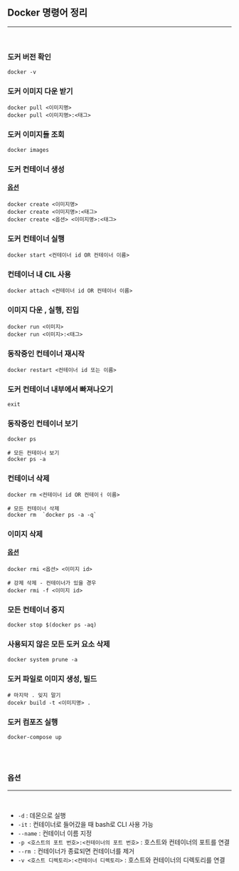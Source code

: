 ## Docker 명령어 정리 

***

<br> 

### 도커 버전 확인
```shell
docker -v
```

### 도커 이미지 다운 받기 
```shell
docker pull <이미지명>
docker pull <이미지명>:<태그>
```

### 도커 이미지들 조회
```shell
docker images 
```

### 도커 컨테이너 생성
#### [옵션](#옵션)
```shell
docker create <이미지명>
docker create <이미지명>:<태그>
docker create <옵션> <이미지명>:<태그>
```

### 도커 컨테이너 실행
```shell
docker start <컨테이너 id OR 컨테이너 이름>
```

### 컨테이너 내 CIL 사용
```shell
docker attach <컨테이너 id OR 컨테이너 이름> 
```

### 이미지 다운 , 실행, 진입 
```shell
docker run <이미지>
docker run <이미지>:<태그>
```

### 동작중인 컨테이너 재시작 
```shell
docker restart <컨테이너 id 또는 이름> 
```

### 도커 컨테이너 내부에서 빠져나오기 
```shell
exit
```

### 동작중인 컨테이너 보기
```shell
docker ps

# 모든 컨테이너 보기 
docker ps -a 
```

### 컨테이너 삭제 
```shell
docker rm <컨테이너 id OR 컨테이ㅓ 이름>

# 모든 컨테이너 삭제 
docker rm  `docker ps -a -q` 
```

### 이미지 삭제 
#### [옵션](#옵션)
```shell
docker rmi <옵션> <이미지 id> 

# 강제 삭제 - 컨테이너가 있을 경우 
docker rmi -f <이미지 id>  
```

### 모든 컨테이너 중지 
```shell
docker stop $(docker ps -aq)
```


### 사용되지 않은 모든 도커 요소 삭제 
```shell
docker system prune -a
```

### 도커 파일로 이미지 생성, 빌드
```shell
# 마지막 . 잊지 말기 
docekr build -t <이미지명> .
```

### 도커 컴포즈 실행
```shell
docker-compose up 
```

<br>

<br>

### 옵션
***

<br>

* `-d` : 데몬으로 실행
* `-it` : 컨테이너로 들어갔을 때 bash로 CLI 사용 가능
* `--name` : 컨테이너 이름 지정
* `-p <호스트의 포트 번호>:<컨테이너의 포트 번호>` : 호스트와 컨테이너의 포트를 연결
* `--rm `: 컨테이너가 종료되면 컨테이너를 제거
* `-v <호스트 디렉토리>:<컨테이너 디렉토리>` : 호스트와 컨테이너의 디렉토리를 연결 


